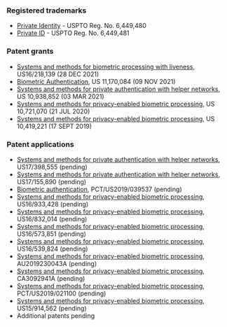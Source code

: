 ### Registered trademarks
* [Private Identity](https://tmsearch.uspto.gov/bin/showfield?f=doc&state=4803:vx9gl6.2.1) - USPTO Reg. No. 6,449,480
* [Private ID](https://tmsearch.uspto.gov/bin/showfield?f=doc&state=4803:vx9gl6.3.1) - USPTO Reg. No. 6,449,481

### Patent grants
* [Systems and methods for biometric processing with liveness](https://patents.google.com/patent/US20190278895A1/), US16/218,139 (28 DEC 2021)
* [Biometric Authentication](https://patents.google.com/patent/US11170084B2/en), US 11,170,084 (09 NOV 2021)
* [Systems and methods for private authentication with helper networks](https://patents.google.com/patent/US10938852B1/), US 10,938,852 (03 MAR 2021)
* [Systems and methods for privacy-enabled biometric processing](https://patents.google.com/patent/US10721070B2/), US 10,721,070 (21 JUL 2020) 
* [Systems and methods for privacy-enabled biometric processing](https://patents.google.com/patent/US10419221B1/), US 10,419,221 (17 SEPT 2019) 
 
### Patent applications 
* [Systems and methods for private authentication with helper networks](https://patents.google.com/patent/US20210377298A1/), US17/398,555 (pending)
* [Systems and methods for private authentication with helper networks](https://patents.google.com/patent/US20210141896A1/), US17/155,890 (pending)
* [Biometric authentication](https://patents.google.com/patent/WO2020006252A1/), PCT/US2019/039537 (pending)
* [Systems and methods for privacy-enabled biometric processing](https://patents.google.com/patent/US20200351097A1/), US16/933,428 (pending) 
* [Systems and methods for privacy-enabled biometric processing](https://patents.google.com/patent/US20200228336A1/), US16/832,014 (pending)
* [Systems and methods for privacy-enabled biometric processing](https://patents.google.com/patent/US20200014541A1/), US16/573,851 (pending)
* [Systems and methods for privacy-enabled biometric processing](https://patents.google.com/patent/US20200044852A1/), US16/539,824 (pending)
* [Systems and methods for privacy-enabled biometric processing](https://patents.google.com/patent/AU2019230043A1/), AU2019230043A (pending)
* [Systems and methods for privacy-enabled biometric processing](https://patents.google.com/patent/CA3092941A1/), CA3092941A (pending)
* [Systems and methods for privacy-enabled biometric processing](https://patents.google.com/patent/WO2019173562A1/), PCT/US2019/021100 (pending)
* [Systems and methods for privacy-enabled biometric processing](https://patents.google.com/patent/US20190279047A1/), US15/914,562 (pending)
* Additional patents pending 